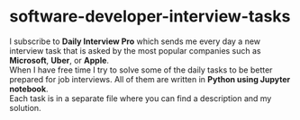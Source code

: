 # software-developer-interview-tasks
I subscribe to **Daily Interview Pro** which sends me every day a new interview task that is asked by the most popular companies such as **Microsoft**, **Uber**, or **Apple**. <br>
When I have free time I try to solve some of the daily tasks to be better prepared for job interviews. All of them are written in **Python using Jupyter notebook**. <br>
Each task is in a separate file where you can find a description and my solution.
